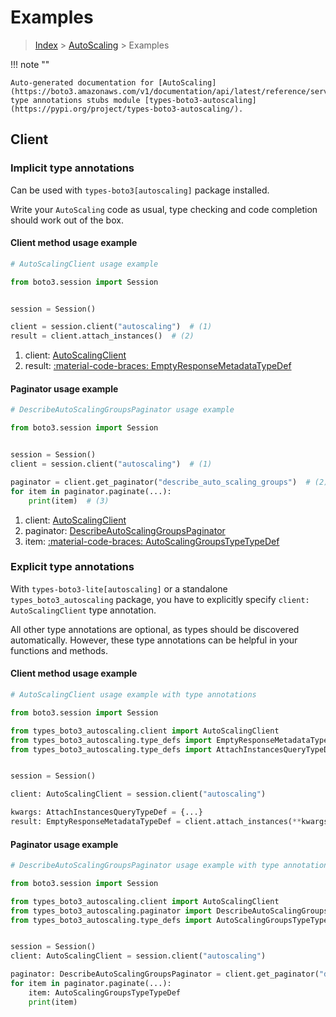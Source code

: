 # Examples

> [Index](../README.md) > [AutoScaling](./README.md) > Examples

!!! note ""

    Auto-generated documentation for [AutoScaling](https://boto3.amazonaws.com/v1/documentation/api/latest/reference/services/autoscaling.html#autoscaling)
    type annotations stubs module [types-boto3-autoscaling](https://pypi.org/project/types-boto3-autoscaling/).

## Client

### Implicit type annotations

Can be used with `types-boto3[autoscaling]` package installed.

Write your `AutoScaling` code as usual,
type checking and code completion should work out of the box.


#### Client method usage example

```python
# AutoScalingClient usage example

from boto3.session import Session


session = Session()

client = session.client("autoscaling")  # (1)
result = client.attach_instances()  # (2)
```

1. client: [AutoScalingClient](./client.md)
2. result: [:material-code-braces: EmptyResponseMetadataTypeDef](./type_defs.md#emptyresponsemetadatatypedef)



#### Paginator usage example

```python
# DescribeAutoScalingGroupsPaginator usage example

from boto3.session import Session


session = Session()
client = session.client("autoscaling")  # (1)

paginator = client.get_paginator("describe_auto_scaling_groups")  # (2)
for item in paginator.paginate(...):
    print(item)  # (3)
```

1. client: [AutoScalingClient](./client.md)
2. paginator: [DescribeAutoScalingGroupsPaginator](./paginators.md#describeautoscalinggroupspaginator)
3. item: [:material-code-braces: AutoScalingGroupsTypeTypeDef](./type_defs.md#autoscalinggroupstypetypedef)




### Explicit type annotations

With `types-boto3-lite[autoscaling]`
or a standalone `types_boto3_autoscaling` package, you have to explicitly specify `client: AutoScalingClient` type annotation.

All other type annotations are optional, as types should be discovered automatically.
However, these type annotations can be helpful in your functions and methods.


#### Client method usage example

```python
# AutoScalingClient usage example with type annotations

from boto3.session import Session

from types_boto3_autoscaling.client import AutoScalingClient
from types_boto3_autoscaling.type_defs import EmptyResponseMetadataTypeDef
from types_boto3_autoscaling.type_defs import AttachInstancesQueryTypeDef


session = Session()

client: AutoScalingClient = session.client("autoscaling")

kwargs: AttachInstancesQueryTypeDef = {...}
result: EmptyResponseMetadataTypeDef = client.attach_instances(**kwargs)
```



#### Paginator usage example

```python
# DescribeAutoScalingGroupsPaginator usage example with type annotations

from boto3.session import Session

from types_boto3_autoscaling.client import AutoScalingClient
from types_boto3_autoscaling.paginator import DescribeAutoScalingGroupsPaginator
from types_boto3_autoscaling.type_defs import AutoScalingGroupsTypeTypeDef


session = Session()
client: AutoScalingClient = session.client("autoscaling")

paginator: DescribeAutoScalingGroupsPaginator = client.get_paginator("describe_auto_scaling_groups")
for item in paginator.paginate(...):
    item: AutoScalingGroupsTypeTypeDef
    print(item)
```




